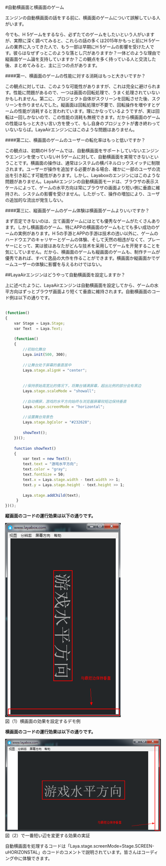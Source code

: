 #自動横画面と横画面のゲーム

エンジンの自動横画面の話をする前に、横画面のゲームについて誤解している人がいます。

今でも、H 5ゲームをするなら、必ずたてのゲームをしたいという人がいますが、実際に深く調べてみると、これらの話の多くは2015年かもっと前にH 5ゲームの業界に入ってきた人で、もう一部は早期にH 5ゲームの影響を受けた人です。彼らはなぜずっとこのような落とし穴がありますか？一体どのような理由で縦画面ゲーム論を支持していますか？この観点を多く持っている人と交流した後、まとめてみると、主に三つの点があります。

####第一、横画面のゲームの性能に対する消耗はもっと大きいですか？

この観点に対しては、このような可能性がありますが、これは完全に避けられます。性能に問題があるので、一つは画面の回転処理で、うまく処理されていないかもしれません。第二に、プロジェクト自体がスクリーンを回転させた後、スクリーンを作りませんでした。縦画面は回転処理が不要で、回転操作を増やすとゲームの性能が消耗すると言われています。理にかなっているようですが、実は回転は一回しかないので、この性能の消耗も無視できます。だから横画面のゲームの性能はもっと大きい言い方を使って、もし自身のプロジェクトが書き終わっていないならば。LayaAirエンジンにはこのような問題はありません。

####第二に、横画面のゲームのユーザーの転化率はもっと低いですか？

この観点は、初期のH 5ゲームでは、自動横画面をサポートしていないエンジンやエンジンを使っていないH 5ゲームに対して、自動横画面を実現できないということです。横画面の操作は、通常はシステムの横パネルロックスイッチに制限されます。ユーザーが操作を追加する必要がある場合、確かに一部のユーザの流出を引き起こす可能性があります。しかし、Layaboxのエンジンにはこのような問題がありません。LayaAirエンジンの自動横画面モードは、ブラウザの表示スケールによって、ゲームの水平方向は常にブラウザの画面より短い側に垂直に維持され、システムの影響を受けません。したがって、操作の増加により、ユーザの追加的な流出が発生しない。

####第三に、縦画面ゲームのゲーム体験は横画面ゲームよりいいですか？

まず否定できないのは、立て画面ゲームにはとても優秀なゲームがたくさんあります。しかし横画面のゲーム、特にAPPの横画面のゲームもとても多い成功のゲームの実例があります。H 5の手游とAPPの手游は技术の违い以外に、ゲームのハードウエアのキャリヤーとゲームの体験、そして天然の相违がなくて、プレーヤーにとって、実は彼はあなたがどんな技术を采用してゲームを开発することを気にしていません。だから、横画面のゲームも縦画面のゲームも、制作チームが優秀であれば、すべて逸品の大作を作ることができます。横画面か縦画面かでゲームユーザーの体験に影響を与えるわけではない。



##LayaAirエンジンはどうやって自動横画面を設定しますか？

上に述べたように、LayaAirエンジンは自動横画面を設定してから、ゲームの水平方向はずっとブラウザ画面より短くて垂直に維持されます。自動横画面のコード例は以下の通りです。


```javascript

(function()
{
    var Stage = Laya.Stage;
    var Text  = Laya.Text;
  
    (function()
    {
        //初始化舞台
        Laya.init(500, 300);
         
        //让舞台处于屏幕的垂直居中
        Laya.stage.alignH = "center";
         
  
        //保持原始高宽比的情况下，将舞台铺满屏幕，超出比例的部分会有黑边
        Laya.stage.scaleMode = "showall";
   
        //自动横屏，游戏的水平方向始终与浏览器屏幕较短边保持垂直
        Laya.stage.screenMode = "horizontal";
              
        //设置舞台背景色
        Laya.stage.bgColor = "#232628";
         
        showText();
    })();
  
    function showText()
    {
        var text = new Text();
        text.text = "游戏水平方向";
        text.color = "gray";
        text.fontSize = 50;
        text.x = Laya.stage.width - text.width >> 1;
        text.y = Laya.stage.height - text.height >> 1;
 
        Laya.stage.addChild(text);
     }
})();
```




**縦画面のコードの運行効果は以下の通りです。**

​![blob.png](img/1.png)<br/>
図（1）横画面の効果を設定するデモ例

**横画面のコードの運行効果は以下の通りです。**

​![blob.png](img/2.png)<br/>
図（2）で一番短い辺を変更する効果の実証



自動横画面を処理するコードは「Laya.stage.screenMode=Stage.SCREEN-uHORIZONSTAL」のコードのコメントで説明されています。皆さんはコーディング中に体験できます。